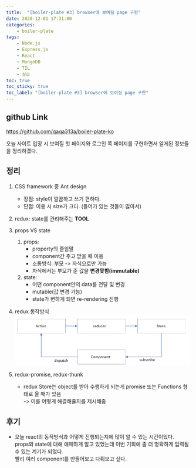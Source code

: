 ```yaml
---
title:  "[boiler-plate #3] browser에 보여질 page 구현"
date: 2020-12-01 17:31:00
categories:
    - boiler-plate
tags:
    - Node.js
    - Express.js
    - React
    - MongoDB
    - TIL
    - 실습
toc: true
toc_sticky: true
toc_label: "[boiler-plate #3] browser에 보여질 page 구현"
---
```

## github Link
<https://github.com/qaqa313a/boiler-plate-ko>

오늘 사이트 입장 시 보여질 첫 페이지와 로그인 쪽 페이지를 구현하면서 알게된 정보들을 정리하겠다.

## 정리
1. CSS framework 중 Ant design
   - 장점: style이 깔끔하고 쓰기 편하다.
   - 단점: 이용 시 size가 크다. (들어가 있는 것들이 많아서)

2. redux: state를 관리해주는 **TOOL**

3. props VS state
   1. props:
      - property의 줄임말
      - component간 주고 받을 때 이용
      - 소통방식: 부모 -> 자식으로만 가능
      - 자식에서는 부모가 준 값을 **변경못함(immutable)**
   2. state:
      - 어떤 component안의 data를 전달 및 변경
      - mutable(값 변경 가능)
      - state가 변하게 되면 re-rendering 진행
4. redux 동작방식
   ![Image Alt 텍스트](/assets/images/2020-12-01_image1.png)

4. redux-promise, redux-thunk
    - redux Store는 object를 받아 수행하게 되는게 promise 또는 Functions 형태로 올 때가 있음  
    -> 이를 어떻게 해결해줄지를 제시해줌 

## 후기
  - 오늘 react의 동작방식과 어떻게 진행되는지에 많이 알 수 있는 시간이었다.  
  props와 state에 대해 애매하게 알고 있었는데 이번 기회에 좀 더 명확하게 입력될 수 있는 계기가 되었다.  
  빨리 여러 component를 만들어보고 다뤄보고 싶다.
